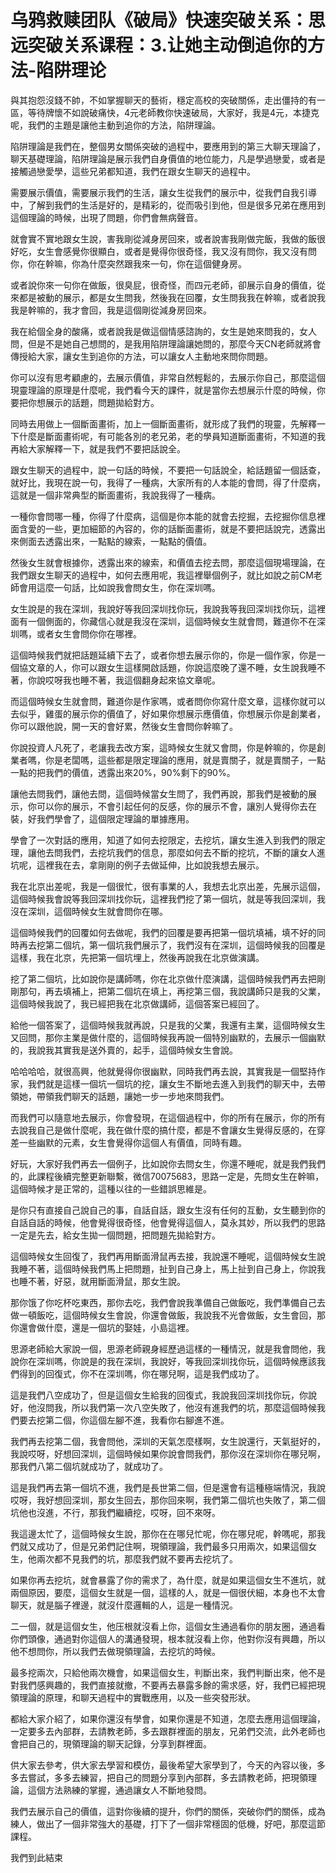 # 乌鸦救赎团队《破局》快速突破关系：思远突破关系课程：3.让她主动倒追你的方法-陷阱理论

與其抱怨沒錢不帥，不如掌握聊天的藝術，穩定高校的突破關係，走出僵持的有一區，等待牌懷不如說破痛快，4元老師教你快速破局，大家好，我是4元，本捷克呢，我們的主題是讓他主動到追你的方法，陷阱理論。

陷阱理論是我們在，整個男女關係突破的過程中，要應用到的第三大聊天理論了，聊天基礎理論，陷阱理論是展示我們自身價值的地位能力，凡是學過戀愛，或者是接觸過戀愛學，這些兄弟都知道，我們在跟女生聊天的過程中。

需要展示價值，需要展示我們的生活，讓女生從我們的展示中，從我們自我引導中，了解到我們的生活是好的，是精彩的，從而吸引到他，但是很多兄弟在應用到這個理論的時候，出現了問題，你們會無病聲音。

就會實不實地跟女生說，害我剛從減身房回來，或者說害我剛做完飯，我做的飯很好吃，女生會感覺你很顯白，或者是覺得你很奇怪，我又沒有問你，我又沒有問你，你在幹嘛，你為什麼突然跟我來一句，你在這個健身房。

或者說你來一句你在做飯，很臭屁，很奇怪，而四元老師，卻展示自身的價值，從來都是被動的展示，都是女生問我，然後我在回覆，女生問我我在幹嘛，或者說我我是幹嘛的，我才會回，我是這個剛從減身房回來。

我在給個全身的酸痛，或者說我是做這個情感諮詢的，女生是她來問我的，女人問，但是不是她自己想問的，是我用陷阱理論讓她問的，那麼今天CN老師就將會傳授給大家，讓女生到追你的方法，可以讓女人主動地來問你問題。

你可以沒有思考顧慮的，去展示價值，非常自然輕鬆的，去展示你自己，那麼這個現靈理論的原理是什麼呢，我們看今天的課件，就是當你去想展示什麼的時候，你要把你想展示的話題，問題拋給對方。

同時去用做上一個斷面畫術，加上一個斷面畫術，就形成了我們的現靈，先解釋一下什麼是斷面畫術呢，有可能各別的老兄弟，老的學員知道斷面畫術，不知道的我再給大家解釋一下，就是我們不要把話說全。

跟女生聊天的過程中，說一句話的時候，不要把一句話說全，給話題留一個話查，就好比，我現在說一句，我得了一種病，大家所有的人本能的會問，得了什麼病，這就是一個非常典型的斷面畫術，我說我得了一種病。

一種你會問哪一種，你得了什麼病，這個是你本能的就會去挖掘，去挖掘你信息裡面含愛的一些，更加細節的內容的，你的話斷面畫術，就是不要把話說完，透露出來側面去透露出來，一點點的線索，一點點的價值。

然後女生就會根據你，透露出來的線索，和價值去挖去問，那麼這個現場理論，在我們跟女生聊天的過程中，如何去應用呢，我這裡舉個例子，就比如說之前CM老師會用這麼一句話，比如說我會問女生，你在深圳嗎。

女生說是的我在深圳，我說好等我回深圳找你玩，我說我等我回深圳找你玩，這裡面有一個側面的，你藏信心就是我沒在深圳，這個時候女生就會問，難道你不在深圳嗎，或者女生會問你你在哪裡。

這個時候我們就把話題延續下去了，或者你想去展示你的，你是一個作家，你是一個協文章的人，你可以跟女生這樣開啟話題，你說這麼晚了還不睡，女生說我睡不著，你說哎呀我也睡不著，我這個翻身起來協文章呢。

而這個時候女生就會問，難道你是作家嗎，或者問你你寫什麼文章，這樣你就可以去似乎，雞蛋的展示你的價值了，好如果你想展示應價值，你想展示你是創業者，你可以跟他說，開一天的會好累，然後女生會問你幹嘛了。

你說投資人凡死了，老讓我去改方案，這時候女生就又會問，你是幹嘛的，你是創業者嗎，你是老闆嗎，這些都是限定理論的應用，就是賣關子，就是賣關子，一點一點的把我們的價值，透露出來20%，90%剩下的90%。

讓他去問我們，讓他去問，這個時候當女生問了，我們再說，那我們是被動的展示，你可以你的展示，不會引起任何的反感，你的展示不會，讓別人覺得你去在裝，好我們學會了，這個限定理論的單據應用。

學會了一次對話的應用，知道了如何去挖限定，去挖坑，讓女生進入到我們的限定理，讓他去問我們，去挖坑我們的信息，那麼如何去不斷的挖坑，不斷的讓女人進坑呢，這裡我在去，拿剛剛的例子去做延伸，比如說我想去展示。

我在北京出差呢，我是一個很忙，很有事業的人，我想去北京出差，先展示這個，這個時候我會說等我回深圳找你玩，這裡我們挖了第一個坑，就是等我回深圳，我沒在深圳，這個時候女生就會問你在哪。

這個時候我們的回覆如何去做呢，我們的回覆是要再把第一個坑填補，填不好的同時再去挖第二個坑，第一個坑我們展示了，我們沒有在深圳，這個時候我的回覆是這樣，我在北京，先把第一個坑埋上，然後再說我在北京做演講。

挖了第二個坑，比如說你是講師嗎，你在北京做什麼演講，這個時候我們再去把剛剛那句，再去填補上，把第二個坑在填上，再挖第三個，我說講師只是我的父業，這個時候我說了，我已經把我在北京做講師，這個答案已經回了。

給他一個答案了，這個時候我就再說，只是我的父業，我還有主業，這個時候女生又回問，那你主業是做什麼的，這個時候我再說一個特別幽默的，去展示一個幽默的，我說我其實我是送外賣的，起手，這個時候女生會說。

哈哈哈哈，就很高興，他就覺得你很幽默，同時我們再去說，其實我是一個堅持作家，我們就是這樣一個坑一個坑的挖，讓女生不斷地去進入到我們的聊天中，去帶領她，帶領我們聊天的話題，讓她一步一步地來問我們。

而我們可以隨意地去展示，你會發現，在這個過程中，你的所有在展示，你的所有去說我自己是做什麼呢，我在做什麼的搞什麼，都是不會讓女生覺得反感的，在穿差一些幽默的元素，女生會覺得你這個人有價值，同時有趣。

好玩，大家好我們再去一個例子，比如說你去問女生，你還不睡呢，就是我們我們的，此課程後續完整更新聯繫，微信70075683，思路一定是，先問女生在幹嘛，這個時候才是正常的，這種以往的一些錯誤思維是。

是你只有直接自己說自己的事，自話自話，跟女生沒有任何的互動，女生聽到你的自話自話的時候，他會覺得很奇怪，他會覺得這個人，莫永其妙，所以我們的思路一定是先去，給女生拋一個問題，把問題先拋給對方。

這個時候女生回復了，我們再用斷面滑鼠再去接，我說還不睡呢，這個時候女生說我睡不著，這個時候我們馬上把問題，扯到自己身上，馬上扯到自己身上，你說我也睡不著，好惡，就用斷面滑鼠，那女生說。

那你饿了你吃杯吃東西，那你去吃，我們會說我準備自己做飯吃，我們準備自己去做一頓飯吃，這個時候女生會說，你還會做飯，我說我不光會做飯，女生會回，那你還會做什麼，還是一個坑的娶娃，小島這裡。

思源老師給大家說一個，思源老師親身經歷過這樣的一種情況，就是我會問他，我說你在深圳嗎，你說是的我在深圳，我說好，等我回深圳找你玩，這個時候應該我們得到的回復式，你不在深圳嗎，你在哪兒啊，這是我們成功了。

這是我們八空成功了，但是這個女生給我的回復式，我說我回深圳找你玩，你說好，他沒問我，所以我們第一次八空失敗了，他沒有進我們的坑，那麼這個時候我們要去挖第二個，你這個左腳不進，我看你右腳進不進。

我們再去挖第二個，我會問他，深圳的天氣怎麼樣啊，女生說還行，天氣挺好的，我說哎呀，好想回深圳，這個時候如果你說會問我們，那你沒在深圳你在哪兒啊，那我們八第二個坑就成功了，就成功了。

這是我們再去第一個坑不進，我們是長世第二個，但是還會有這種極端情況，我說哎呀，我好想回深圳，那女生回去，那你回來啊，我們第二個坑也失敗了，第二個坑他也沒進，不行，那我們繼續挖，哎呀，回不來呀。

我這邊太忙了，這個時候女生說，那你在在哪兒忙呢，你在哪兒呢，幹嗎呢，那我們就又成功了，但是兄弟們記住啊，現領理論，我們最多只用兩次，如果這個女生，他兩次都不見我們的坑，那麼我們就不要再去挖坑了。

如果你再去挖坑，就會暴露了你的需求了，為什麼，就是如果這個女生不進坑，就兩個原因，要麼，這個女生就是一個，這樣的人，就是一個很伏細，本身也不太會聊天，就是腦子裡邊，就沒什麼邏輯的人，這是一種情況。

二一個，就是這個女生，他压根就沒看上你，這個女生通過看你的朋友圈，通過看你們頭像，通過對你這個人的溝通發現，根本就沒看上你，他對你沒有興趣，所以他不想問你，所以我們去做現領理論，去挖坑的時候。

最多挖兩次，只給他兩次機會，如果這個女生，判斷出來，我們判斷出來，他不是對我們感興趣的，我們直接就撤，不要再去暴露多餘的需求感，好，我們已經把現領理論的原理，和聊天過程中的實戰應用，以及一些突發形狀。

都給大家介紹了，如果你還沒有學會，如果你還是不知道，怎麼去應用這個理論，一定要多去內部群，去請教老師，多去跟群裡面的朋友，兄弟們交流，此外老師也會把自己的，現領理論的聊天記錄，分享到群裡面。

供大家去參考，供大家去學習和模仿，最後希望大家學到了，今天的內容以後，多多去嘗試，多多去練習，把自己的問題分享到內部群，多去請教老師，把現領理論，這個方法熟練的掌握，通過讓女人不斷地發問。

我們去展示自己的價值，這對你後續的提升，你們的關係，突破你們的關係，成為練人，做出了一個非常強大的基礎，打下了一個非常穩固的低機，好吧，那麼這節課程。

我們到此結束